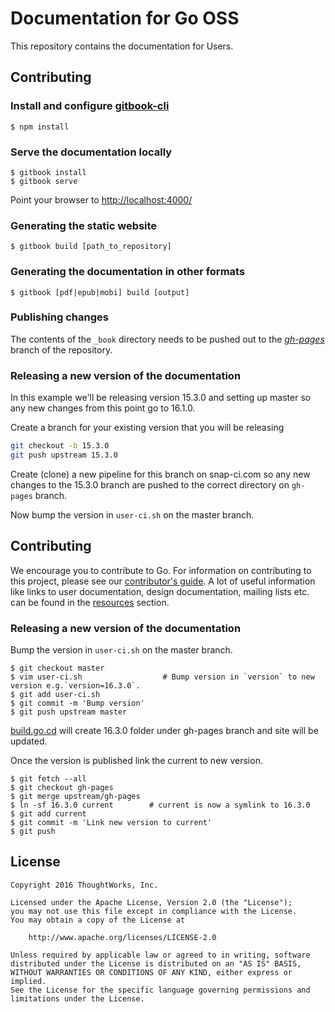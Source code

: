 # Documentation for Go OSS

This repository contains the documentation for Users.

## Contributing

### Install and configure [gitbook-cli](https://github.com/GitbookIO/gitbook-cli)

```
$ npm install
```

### Serve the documentation locally

```
$ gitbook install
$ gitbook serve
```

Point your browser to [http://localhost:4000/](http://localhost:4000/)

### Generating the static website

```
$ gitbook build [path_to_repository]
```

### Generating the documentation in other formats

```
$ gitbook [pdf|epub|mobi] build [output]
```

### Publishing changes

The contents of the `_book` directory needs to be pushed out to the *[gh-pages](https://github.com/gocd/docs.go.cd/tree/gh-pages)* branch of the repository.

### Releasing a new version of the documentation

In this example we'll be releasing version 15.3.0 and setting up master so any new changes from this point go to 16.1.0.

Create a branch for your existing version that you will be releasing

```bash
git checkout -b 15.3.0
git push upstream 15.3.0
```

Create (clone) a new pipeline for this branch on snap-ci.com so any new changes to the 15.3.0 branch are pushed to the correct directory on `gh-pages` branch.

Now bump the version in `user-ci.sh` on the master branch.

## Contributing

We encourage you to contribute to Go. For information on contributing to this project, please see our [contributor's guide](http://www.go.cd/contribute).
A lot of useful information like links to user documentation, design documentation, mailing lists etc. can be found in the [resources](http://www.go.cd/community/resources.html) section.

### Releasing a new version of the documentation

Bump the version in `user-ci.sh` on the master branch.

```
$ git checkout master
$ vim user-ci.sh                  # Bump version in `version` to new version e.g.`version=16.3.0`.
$ git add user-ci.sh
$ git commit -m 'Bump version'
$ git push upstream master
```
[build.go.cd](http://build.go.cd) will create 16.3.0 folder under gh-pages branch and site will be updated.

Once the version is published link the current to new version.

```
$ git fetch --all
$ git checkout gh-pages
$ git merge upstream/gh-pages
$ ln -sf 16.3.0 current        # current is now a symlink to 16.3.0
$ git add current
$ git commit -m 'Link new version to current'
$ git push
```

## License

```plain
Copyright 2016 ThoughtWorks, Inc.

Licensed under the Apache License, Version 2.0 (the "License");
you may not use this file except in compliance with the License.
You may obtain a copy of the License at

    http://www.apache.org/licenses/LICENSE-2.0

Unless required by applicable law or agreed to in writing, software
distributed under the License is distributed on an "AS IS" BASIS,
WITHOUT WARRANTIES OR CONDITIONS OF ANY KIND, either express or implied.
See the License for the specific language governing permissions and
limitations under the License.
```

